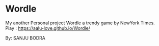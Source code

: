 # Wordle
My another Personal project Wordle a trendy game by NewYork Times. <br>
Play : https://aalu-love.github.io/Wordle/

By: SANJU BODRA
